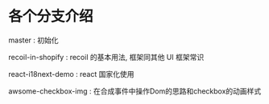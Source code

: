 # 各个分支介绍

master : 初始化

recoil-in-shopify : recoil 的基本用法, 框架同其他 UI 框架常识

react-i18next-demo : react 国家化使用

awsome-checkbox-img : 在合成事件中操作Dom的思路和checkbox的动画样式
